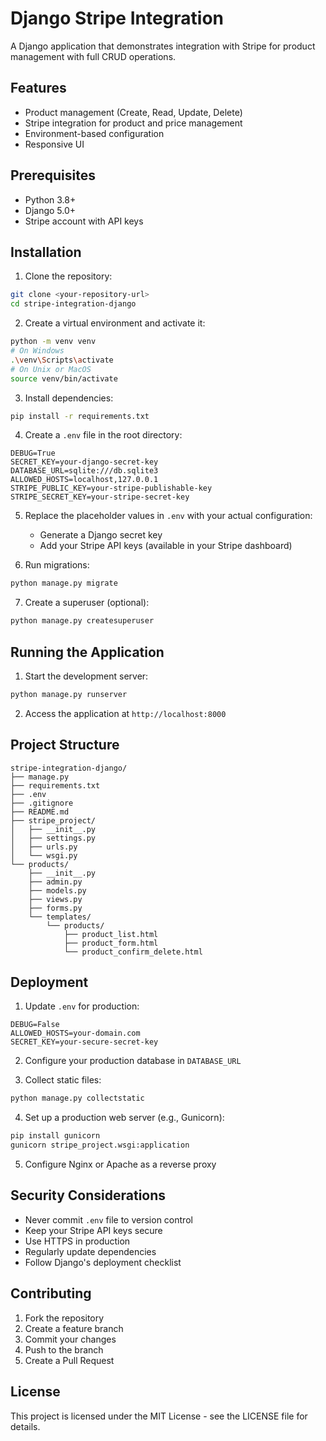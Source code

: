 # Django Stripe Integration

A Django application that demonstrates integration with Stripe for product management with full CRUD operations.

## Features

- Product management (Create, Read, Update, Delete)
- Stripe integration for product and price management
- Environment-based configuration
- Responsive UI

## Prerequisites

- Python 3.8+
- Django 5.0+
- Stripe account with API keys

## Installation

1. Clone the repository:
```bash
git clone <your-repository-url>
cd stripe-integration-django
```

2. Create a virtual environment and activate it:
```bash
python -m venv venv
# On Windows
.\venv\Scripts\activate
# On Unix or MacOS
source venv/bin/activate
```

3. Install dependencies:
```bash
pip install -r requirements.txt
```

4. Create a `.env` file in the root directory:
```env
DEBUG=True
SECRET_KEY=your-django-secret-key
DATABASE_URL=sqlite:///db.sqlite3
ALLOWED_HOSTS=localhost,127.0.0.1
STRIPE_PUBLIC_KEY=your-stripe-publishable-key
STRIPE_SECRET_KEY=your-stripe-secret-key
```

5. Replace the placeholder values in `.env` with your actual configuration:
   - Generate a Django secret key
   - Add your Stripe API keys (available in your Stripe dashboard)

6. Run migrations:
```bash
python manage.py migrate
```

7. Create a superuser (optional):
```bash
python manage.py createsuperuser
```

## Running the Application

1. Start the development server:
```bash
python manage.py runserver
```

2. Access the application at `http://localhost:8000`

## Project Structure

```
stripe-integration-django/
├── manage.py
├── requirements.txt
├── .env
├── .gitignore
├── README.md
├── stripe_project/
│   ├── __init__.py
│   ├── settings.py
│   ├── urls.py
│   └── wsgi.py
└── products/
    ├── __init__.py
    ├── admin.py
    ├── models.py
    ├── views.py
    ├── forms.py
    └── templates/
        └── products/
            ├── product_list.html
            ├── product_form.html
            └── product_confirm_delete.html
```

## Deployment

1. Update `.env` for production:
```env
DEBUG=False
ALLOWED_HOSTS=your-domain.com
SECRET_KEY=your-secure-secret-key
```

2. Configure your production database in `DATABASE_URL`

3. Collect static files:
```bash
python manage.py collectstatic
```

4. Set up a production web server (e.g., Gunicorn):
```bash
pip install gunicorn
gunicorn stripe_project.wsgi:application
```

5. Configure Nginx or Apache as a reverse proxy

## Security Considerations

- Never commit `.env` file to version control
- Keep your Stripe API keys secure
- Use HTTPS in production
- Regularly update dependencies
- Follow Django's deployment checklist

## Contributing

1. Fork the repository
2. Create a feature branch
3. Commit your changes
4. Push to the branch
5. Create a Pull Request

## License

This project is licensed under the MIT License - see the LICENSE file for details.
